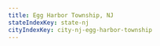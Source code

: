 ```yaml
---
title: Egg Harbor Township, NJ
stateIndexKey: state-nj
cityIndexKey: city-nj-egg-harbor-township
---
```

